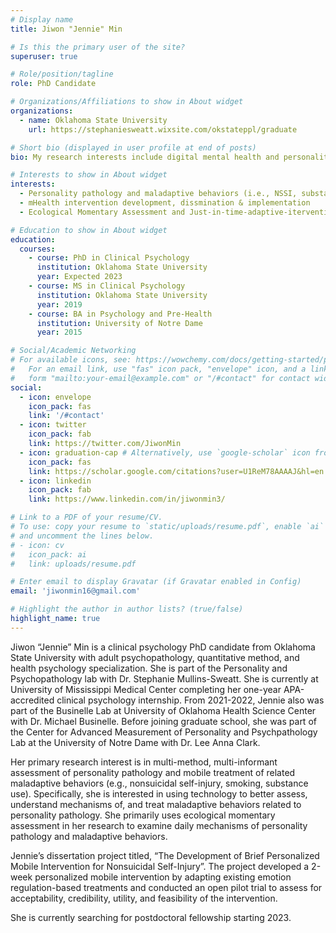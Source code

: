 ```yaml
---
# Display name
title: Jiwon "Jennie" Min

# Is this the primary user of the site?
superuser: true

# Role/position/tagline
role: PhD Candidate

# Organizations/Affiliations to show in About widget
organizations:
  - name: Oklahoma State University
    url: https://stephaniesweatt.wixsite.com/okstateppl/graduate

# Short bio (displayed in user profile at end of posts)
bio: My research interests include digital mental health and personality pathology.

# Interests to show in About widget
interests:
  - Personality pathology and maladaptive behaviors (i.e., NSSI, substance use) 
  - mHealth intervention development, dissmination & implementation
  - Ecological Momentary Assessment and Just-in-time-adaptive-iterventions

# Education to show in About widget
education:
  courses:
    - course: PhD in Clinical Psychology
      institution: Oklahoma State University
      year: Expected 2023
    - course: MS in Clinical Psychology
      institution: Oklahoma State University
      year: 2019
    - course: BA in Psychology and Pre-Health
      institution: University of Notre Dame
      year: 2015

# Social/Academic Networking
# For available icons, see: https://wowchemy.com/docs/getting-started/page-builder/#icons
#   For an email link, use "fas" icon pack, "envelope" icon, and a link in the
#   form "mailto:your-email@example.com" or "/#contact" for contact widget.
social:
  - icon: envelope
    icon_pack: fas
    link: '/#contact'
  - icon: twitter
    icon_pack: fab
    link: https://twitter.com/JiwonMin
  - icon: graduation-cap # Alternatively, use `google-scholar` icon from `ai` icon pack
    icon_pack: fas
    link: https://scholar.google.com/citations?user=U1ReM78AAAAJ&hl=en
  - icon: linkedin
    icon_pack: fab
    link: https://www.linkedin.com/in/jiwonmin3/

# Link to a PDF of your resume/CV.
# To use: copy your resume to `static/uploads/resume.pdf`, enable `ai` icons in `params.toml`,
# and uncomment the lines below.
# - icon: cv
#   icon_pack: ai
#   link: uploads/resume.pdf

# Enter email to display Gravatar (if Gravatar enabled in Config)
email: 'jiwonmin16@gmail.com'

# Highlight the author in author lists? (true/false)
highlight_name: true
---
```


Jiwon “Jennie” Min is a clinical psychology PhD candidate from Oklahoma State University with adult psychopathology, quantitative method, and health psychology specialization. She is part of the Personality and Psychopathology lab with Dr. Stephanie Mullins-Sweatt. She is currently at University of Mississippi Medical Center completing her one-year APA-accredited clinical psychology internship. From 2021-2022, Jennie also was part of the Businelle Lab at University of Oklahoma Health Science Center with Dr. Michael Businelle. Before joining graduate school, she was part of the Center for Advanced Measurement of Personality and Psychpathology Lab at the University of Notre Dame with Dr. Lee Anna Clark.

Her primary research interest is in multi-method, multi-informant assessment of personality pathology and mobile treatment of related maladaptive behaviors (e.g., nonsuicidal self-injury, smoking, substance use). Specifically, she is interested in using technology to better assess, understand mechanisms of, and treat maladaptive behaviors related to personality pathology. She primarily uses ecological momentary assessment in her research to examine daily mechanisms of personality pathology and maladaptive behaviors. 

Jennie’s dissertation project titled, “The Development of Brief Personalized Mobile Intervention for Nonsuicidal Self-Injury”. The project developed a 2-week personalized mobile intervention by adapting existing emotion regulation-based treatments and conducted an open pilot trial to assess for acceptability, credibility, utility, and feasibility of the intervention. 

She is currently searching for postdoctoral fellowship starting 2023. 
